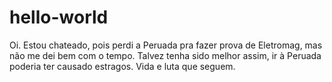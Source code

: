 # hello-world

Oi.
Estou chateado, pois perdi a Peruada pra fazer prova de Eletromag, mas não me dei bem com o tempo. 
Talvez tenha sido melhor assim, ir à Peruada poderia ter causado estragos. Vida e luta que seguem.

